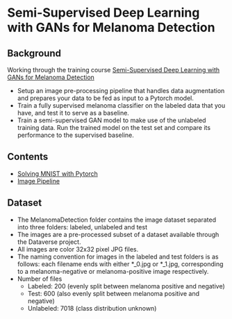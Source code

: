 # Semi-Supervised Deep Learning with GANs for Melanoma Detection

## Background
Working through the training course [Semi-Supervised Deep Learning with GANs for Melanoma Detection](https://www.manning.com/liveproject/semi-supervised-deep-learning-with-gans-for-melanoma-detection)

- Setup an image pre-processing pipeline that handles data augmentation and prepares your data to be fed as input to a Pytorch model.
- Train a fully supervised melanoma classifier on the labeled data that you have, and test it to serve as a baseline.
- Train a semi-supervised GAN model to make use of the unlabeled training data. Run the trained model on the test set and compare its performance to the supervised baseline.

## Contents
- [Solving MNIST with Pytorch](0_mnist.ipynb)
- [Image Pipeline](1_image_pipeline.ipynb)

## Dataset
- The MelanomaDetection folder contains the image dataset separated into three folders: labeled, unlabeled and test
- The images are a pre-processed subset of a dataset available through the Dataverse project.
- All images are color 32x32 pixel JPG files.
- The naming convention for images in the labeled and test folders is as follows: each filename ends with either *_0.jpg or *_1.jpg, corresponding to a melanoma-negative or melanoma-positive image respectively.
- Number of files
    - Labeled: 200 (evenly split between melanoma positive and negative)
    - Test: 600 (also evenly split between melanoma positive and negative)
    - Unlabeled: 7018 (class distribution unknown)